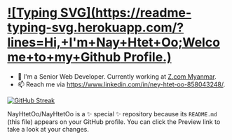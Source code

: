 # [![Typing SVG](https://readme-typing-svg.herokuapp.com/?lines=Hi,+I'm+Nay+Htet+Oo;Welcome+to+my+Github Profile.)](https://git.io/typing-svg)

- 💼 I'm a Senior Web Developer. Currently working at [Z.com Myanmar](https://z.com/mm/).
- 📫 Reach me via https://www.linkedin.com/in/ney-htet-oo-858043248/.

[![GitHub Streak](https://github-readme-streak-stats.herokuapp.com/?user=DenverCoder1&theme=dark)](https://git.io/streak-stats)

NayHtetOo/NayHtetOo is a ✨ special ✨ repository because its `README.md` (this file) appears on your GitHub profile.
You can click the Preview link to take a look at your changes.
